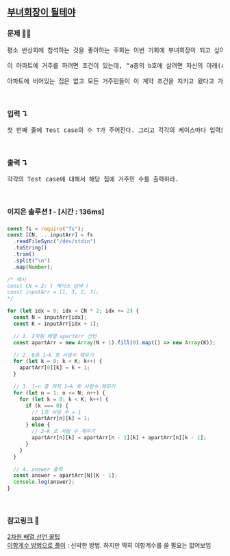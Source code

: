 ## [부녀회장이 될테야](https://www.acmicpc.net/problem/2775)

### 문제 🤨❔

<pre>평소 반상회에 참석하는 것을 좋아하는 주희는 이번 기회에 부녀회장이 되고 싶어 각 층의 사람들을 불러 모아 반상회를 주최하려고 한다.

이 아파트에 거주를 하려면 조건이 있는데, “a층의 b호에 살려면 자신의 아래(a-1)층의 1호부터 b호까지 사람들의 수의 합만큼 사람들을 데려와 살아야 한다” 는 계약 조항을 꼭 지키고 들어와야 한다.

아파트에 비어있는 집은 없고 모든 거주민들이 이 계약 조건을 지키고 왔다고 가정했을 때, 주어지는 양의 정수 k와 n에 대해 k층에 n호에는 몇 명이 살고 있는지 출력하라. 단, 아파트에는 0층부터 있고 각층에는 1호부터 있으며, 0층의 i호에는 i명이 산다.</pre>

<br>

### 입력 ↴

<pre>첫 번째 줄에 Test case의 수 T가 주어진다. 그리고 각각의 케이스마다 입력으로 첫 번째 줄에 정수 k, 두 번째 줄에 정수 n이 주어진다</pre>

<br>

### 출력 ↴

<pre>각각의 Test case에 대해서 해당 집에 거주민 수를 출력하라.</pre>

<br>

### 이지은 솔루션 ❗️ - [시간 : 136ms]

```js
const fs = require("fs");
const [CN, ...inputArr] = fs
  .readFileSync("/dev/stdin")
  .toString()
  .trim()
  .split("\n")
  .map(Number);

/* 예시
const CN = 2; ( 케이스 넘버 )
const inputArr = [1, 3, 2, 3]; 
*/

for (let idx = 0; idx < CN * 2; idx += 2) {
  const N = inputArr[idx];
  const K = inputArr[idx + 1];

  // 1. 2차원 배열 apartArr 선언
  const apartArr = new Array(N + 1).fill(0).map(() => new Array(K));

  // 2. 0층 1~k 호 사람수 채우기
  for (let k = 0; k < K; k++) {
    apartArr[0][k] = k + 1;
  }

  // 3. 1~n 층 까지 1~k 호 사람수 채우기
  for (let n = 1; n <= N; n++) {
    for (let k = 0; k < K; k++) {
      if (k === 0) {
        // 1호 사람 수 = 1
        apartArr[n][k] = 1;
      } else {
        // 2~k 호 사람 수 채우기
        apartArr[n][k] = apartArr[n - 1][k] + apartArr[n][k - 1];
      }
    }
  }

  // 4. answer 출력
  const answer = apartArr[N][K - 1];
  console.log(answer);
}
```

<br>

### 참고링크 🔗

[2차원 배열 선언 꿀팁](https://joonfluence.tistory.com/m/508)</br>
[이항계수 방법으로 풀이](https://seokjun.gatsbyjs.io/posts/coding/javascript/baekjoon/basicmath1/2775/) : 신박한 방법. 하지만 딱히 이항계수를 쓸 필요는 없어보임
